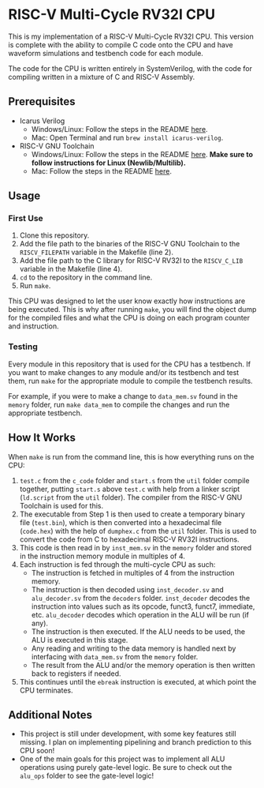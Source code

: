# RISC-V Multi-Cycle RV32I CPU

This is my implementation of a RISC-V Multi-Cycle RV32I CPU. This version is complete with the ability to compile C code onto the CPU and have waveform simulations and testbench code for each module.

The code for the CPU is written entirely in SystemVerilog, with the code for compiling written in a mixture of C and RISC-V Assembly.

## Prerequisites
- Icarus Verilog
    - Windows/Linux: Follow the steps in the README [here](https://github.com/steveicarus/iverilog).
    - Mac: Open Terminal and run `brew install icarus-verilog`.
- RISC-V GNU Toolchain
    - Windows/Linux: Follow the steps in the README [here](https://github.com/riscv-collab/riscv-gnu-toolchain). **Make sure to follow instructions for Linux (Newlib/Multilib).**
    - Mac: Follow the steps in the README [here](https://github.com/riscv-software-src/homebrew-riscv).

## Usage

### First Use

1. Clone this repository.
2. Add the file path to the binaries of the RISC-V GNU Toolchain to the `RISCV_FILEPATH` variable in the Makefile (line 2).
3. Add the file path to the C library for RISC-V RV32I to the `RISCV_C_LIB` variable in the Makefile (line 4).
4. `cd` to the repository in the command line.
5. Run `make`.

This CPU was designed to let the user know exactly how instructions are being executed. This is why after running `make`, you will find the object dump for the compiled files and what the CPU is doing on each program counter and instruction.

### Testing

Every module in this repository that is used for the CPU has a testbench. If you want to make changes to any module and/or its testbench and test them, run `make` for the appropriate module to compile the testbench results.

For example, if you were to make a change to `data_mem.sv` found in the `memory` folder, run `make data_mem` to compile the changes and run the appropriate testbench.

## How It Works

When `make` is run from the command line, this is how everything runs on the CPU:

1. `test.c` from the `c_code` folder and `start.s` from the `util` folder compile together, putting `start.s` above `test.c` with help from a linker script (`ld.script` from the `util` folder). The compiler from the RISC-V GNU Toolchain is used for this.
2. The executable from Step 1 is then used to create a temporary binary file (`test.bin`), which is then converted into a hexadecimal file (`code.hex`) with the help of `dumphex.c` from the `util` folder. This is used to convert the code from C to hexadecimal RISC-V RV32I instructions.
3. This code is then read in by `inst_mem.sv` in the `memory` folder and stored in the instruction memory module in multiples of 4.
4. Each instruction is fed through the multi-cycle CPU as such:
    - The instruction is fetched in multiples of 4 from the instruction memory.
    - The instruction is then decoded using `inst_decoder.sv` and `alu_decoder.sv` from the `decoders` folder. `inst_decoder` decodes the instruction into values such as its opcode, funct3, funct7, immediate, etc. `alu_decoder` decodes which operation in the ALU will be run (if any).
    - The instruction is then executed. If the ALU needs to be used, the ALU is executed in this stage.
    - Any reading and writing to the data memory is handled next by interfacing with `data_mem.sv` from the `memory` folder.
    - The result from the ALU and/or the memory operation is then written back to registers if needed.
5. This continues until the `ebreak` instruction is executed, at which point the CPU terminates.

## Additional Notes

- This project is still under development, with some key features still missing. I plan on implementing pipelining and branch prediction to this CPU soon!
- One of the main goals for this project was to implement all ALU operations using purely gate-level logic. Be sure to check out the `alu_ops` folder to see the gate-level logic!
